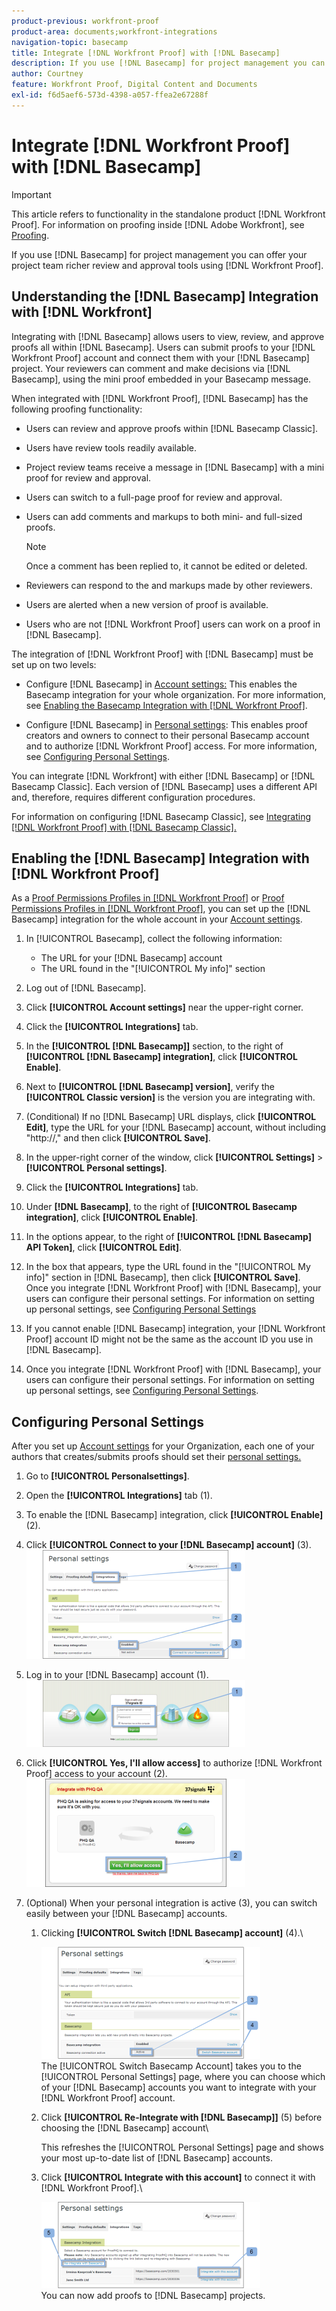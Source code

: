 ```yaml
---
product-previous: workfront-proof
product-area: documents;workfront-integrations
navigation-topic: basecamp
title: Integrate [!DNL Workfront Proof] with [!DNL Basecamp]
description: If you use [!DNL Basecamp] for project management you can offer your project team richer review and approval tools using [!DNL Workfront Proof].
author: Courtney
feature: Workfront Proof, Digital Content and Documents
exl-id: f6d5aef6-573d-4398-a057-ffea2e67288f
---
```

# Integrate [!DNL Workfront Proof] with [!DNL Basecamp]

>[!IMPORTANT]
>
>This article refers to functionality in the standalone product [!DNL Workfront Proof]. For information on proofing inside [!DNL Adobe Workfront], see [Proofing](../../../review-and-approve-work/proofing/proofing.md).

If you use [!DNL Basecamp] for project management you can offer your project team richer review and approval tools using [!DNL Workfront Proof].

## Understanding the [!DNL Basecamp] Integration with [!DNL Workfront]

Integrating with [!DNL Basecamp] allows users to view, review, and approve proofs all within [!DNL Basecamp]. Users can submit proofs to your [!DNL Workfront Proof] account and connect them with your [!DNL Basecamp] project. Your reviewers can comment and make decisions via [!DNL Basecamp], using the mini proof embedded in your Basecamp message.

When integrated with [!DNL Workfront Proof], [!DNL Basecamp] has the following proofing functionality:

* Users can review and approve proofs within [!DNL Basecamp Classic].
* Users have review tools readily available.
* Project review teams receive a message in [!DNL Basecamp] with a mini proof for review and approval.
* Users can switch to a full-page proof for review and approval.
* Users can add comments and markups to both mini- and full-sized proofs.

   >[!NOTE]
   >
   >Once a comment has been replied to, it cannot be edited or deleted.

* Reviewers can respond to the and markups made by other reviewers.
* Users are alerted when a new version of proof is available.
* Users who are not [!DNL Workfront Proof] users can work on a proof in [!DNL Basecamp].

The integration of [!DNL Workfront Proof] with [!DNL Basecamp] must be set up on two levels:

* Configure [!DNL Basecamp] in [Account settings:](https://support.workfront.com/hc/en-us/sections/115000912147-Account-settings) This enables the Basecamp integration for your whole organization. For more information, see [Enabling the Basecamp Integration with [!DNL Workfront Proof]](#enabling-the-basecamp-integration-with-workfront-proof).

* Configure [!DNL Basecamp] in [Personal settings](https://support.workfront.com/hc/en-us/sections/115000921168-Personal-settings): This enables proof creators and owners to connect to their personal Basecamp account and to authorize [!DNL Workfront Proof] access. For more information, see [Configuring Personal Settings](#configuring-personal-settings).

You can integrate [!DNL Workfront] with either [!DNL Basecamp] or [!DNL Basecamp Classic]. Each version of [!DNL Basecamp] uses a different API and, therefore, requires different configuration procedures.

For information on configuring [!DNL Basecamp Classic], see [Integrating [!DNL Workfront Proof] with [!DNL Basecamp Classic].](https://support.workfront.com/knowledge/articles/115004234707/en-us?brand_id=662728&return_to=%2Fhc%2Fen-us%2Farticles%2F115004234707)

## Enabling the [!DNL Basecamp] Integration with [!DNL Workfront Proof]

As a [Proof Permissions Profiles in [!DNL Workfront Proof]](../../../workfront-proof/wp-acct-admin/account-settings/proof-perm-profiles-in-wp.md) or [Proof Permissions Profiles in [!DNL Workfront Proof]](../../../workfront-proof/wp-acct-admin/account-settings/proof-perm-profiles-in-wp.md), you can set up the [!DNL Basecamp] integration for the whole account in your [Account settings](https://support.workfront.com/hc/en-us/sections/115000912147-Account-settings).

1. In [!UICONTROL Basecamp], collect the following information:

   * The URL for your [!DNL Basecamp] account
   * The URL found in the "[!UICONTROL My info]" section

1. Log out of [!DNL Basecamp].
1. Click **[!UICONTROL Account settings]** near the upper-right corner.
1. Click the **[!UICONTROL Integrations]** tab.
1. In the **[!UICONTROL [!DNL Basecamp]]** section, to the right of **[!UICONTROL [!DNL Basecamp] integration]**, click **[!UICONTROL Enable]**.

1. Next to **[!UICONTROL [!DNL Basecamp] version]**, verify the **[!UICONTROL Classic version]** is the version you are integrating with.

1. (Conditional) If no [!DNL Basecamp] URL displays, click **[!UICONTROL Edit]**, type the URL for your [!DNL Basecamp] account, without including "http://," and then click **[!UICONTROL Save]**.

1. In the upper-right corner of the window, click **[!UICONTROL Settings]** > **[!UICONTROL Personal settings]**.

1. Click the **[!UICONTROL Integrations]** tab.
1. Under **[!DNL Basecamp]**, to the right of **[!UICONTROL Basecamp integration]**, click **[!UICONTROL Enable]**.

1. In the options appear, to the right of **[!UICONTROL [!DNL Basecamp] API Token]**, click **[!UICONTROL Edit]**.

1. In the box that appears, type the URL found in the "[!UICONTROL My info]" section in [!DNL Basecamp], then click **[!UICONTROL Save]**.\
   Once you integrate [!DNL Workfront Proof] with [!DNL Basecamp], your users can configure their personal settings. For information on setting up personal settings, see [Configuring Personal Settings](#configuring-personal-settings)

1.  If you cannot enable [!DNL Basecamp] integration, your [!DNL Workfront Proof] account ID might not be the same as the account ID you use in [!DNL Basecamp].
1. Once you integrate [!DNL Workfront Proof] with [!DNL Basecamp], your users can configure their personal settings. For information on setting up personal settings, see [Configuring Personal Settings](#configuring-personal-settings).

## Configuring Personal Settings

After you set up [Account settings](https://support.workfront.com/hc/en-us/sections/115000912147-Account-settings) for your Organization, each one of your authors that creates/submits proofs should set their  [personal settings.](https://support.workfront.com/hc/en-us/sections/115000921168-Personal-settings)

1. Go to **[!UICONTROL Personal**&#x200B;**settings]**.

1. Open the **[!UICONTROL Integrations]** tab (1).
1. To enable the [!DNL Basecamp] integration, click **[!UICONTROL Enable]** (2).
1. Click **[!UICONTROL Connect to your [!DNL Basecamp] account]** (3).\
   ![Basecamp_personal_settings-integration.png](assets/basecamp-personal-settings-integration-350x174.png)

1. Log in to your [!DNL Basecamp] account (1).\
   ![Basecamp_login_page.png](assets/basecamp-login-page-350x107.png)

1. Click **[!UICONTROL Yes, I'll allow access]** to authorize [!DNL Workfront Proof] access to your account (2).\
   ![Basecamp_authorization_page.png](assets/basecamp-authorization-page-350x173.png)

1. (Optional) When your personal integration is active (3), you can switch easily between your [!DNL Basecamp] accounts.

   1. Clicking **[!UICONTROL Switch [!DNL Basecamp] account]** (4).\

      ![Basecamp_switching_accounts__1_.png](assets/basecamp-switching-accounts--1--350x179.png)\
      The [!UICONTROL Switch Basecamp Account] takes you to the [!UICONTROL Personal Settings] page, where you can choose which of your [!DNL Basecamp] accounts you want to integrate with your [!DNL Workfront Proof] account.

   1. Click **[!UICONTROL Re-Integrate with [!DNL Basecamp]]** (5) before choosing the [!DNL Basecamp] account\

      This refreshes the [!UICONTROL Personal Settings] page and shows your most up-to-date list of [!DNL Basecamp] accounts.

   1. Click **[!UICONTROL Integrate with this account]** to connect it with [!DNL Workfront Proof].\

      ![Basecamp_switching_accounts_2.png](assets/basecamp-switching-accounts-2-350x138.png)\
      You can now add proofs to [!DNL Basecamp] projects.
